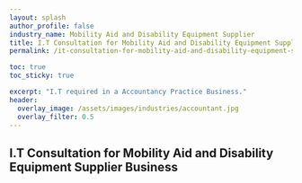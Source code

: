 ```yaml
---
layout: splash 
author_profile: false 
industry_name: Mobility Aid and Disability Equipment Supplier
title: I.T Consultation for Mobility Aid and Disability Equipment Supplier Business
permalink: /it-consultation-for-mobility-aid-and-disability-equipment-supplier-business

toc: true
toc_sticky: true

excerpt: "I.T required in a Accountancy Practice Business."
header:
  overlay_image: /assets/images/industries/accountant.jpg
  overlay_filter: 0.5 
---
```


## I.T Consultation for Mobility Aid and Disability Equipment Supplier Business